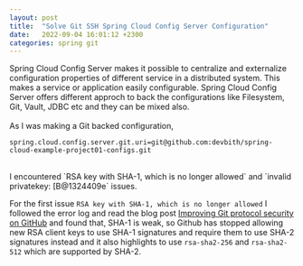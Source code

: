 ```yaml
---
layout: post
title:  "Solve Git SSH Spring Cloud Config Server Configuration"
date:   2022-09-04 16:01:12 +2300
categories: spring git
---
```


Spring Cloud Config Server makes it possible to centralize and externalize configuration properties of different service in a distributed system. This makes a service or application easily configurable. Spring Cloud Config Server offers different approch to back the configurations like Filesystem, Git, Vault, JDBC etc and they can be mixed also.
<br><br>
As I was making a Git backed configuration, 

 ```properties
spring.cloud.config.server.git.uri=git@github.com:devbith/spring-cloud-example-project01-configs.git
```

<br>
I encountered `RSA key with SHA-1, which is no longer allowed` and  `invalid privatekey: [B@1324409e` issues. <br>

For the first issue `RSA key with SHA-1, which is no longer allowed` I followed the error log and read the blog post <a href="https://github.blog/2021-09-01-improving-git-protocol-security-github/ ">Improving Git protocol security on GitHub</a> and found that, SHA-1 is weak, so Github has stopped allowing new RSA client keys to use SHA-1 signatures and require them to use SHA-2 signatures instead and it also highlights to use `rsa-sha2-256` and `rsa-sha2-512` which are supported by SHA-2. 
